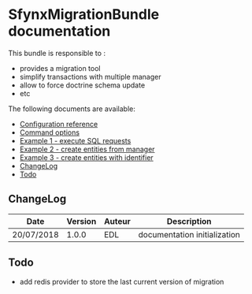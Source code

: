 # SfynxMigrationBundle documentation

This bundle is responsible to :
- provides a migration tool
- simplify transactions with multiple manager
- allow to force doctrine schema update
- etc

The following documents are available:

- [Configuration reference](configuration_reference.md)
- [Command options](command_reference.md)
- [Example 1 - execute SQL requests](configuration_example_sql_requests.md)
- [Example 2 - create entities from manager](configuration_create_entities.md)
- [Example 3 - create entities with identifier](configuration_create_entities_with_identifier.md)
- [ChangeLog](#changelog)
- [Todo](#todo)

## ChangeLog

| Date | Version | Auteur | Description |
| ------ | ----------- | ---- | ----------- |
| 20/07/2018   | 1.0.0 | EDL | documentation initialization|

## Todo
- add redis provider to store the last current version of migration
